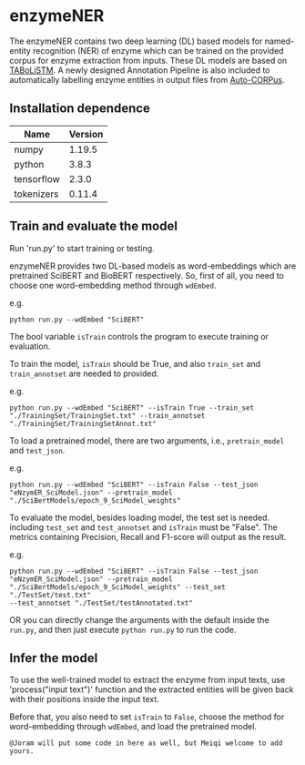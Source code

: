 # enzymeNER
The enzymeNER contains two deep learning (DL) based models for named-entity recognition (NER) of enzyme which can be trained on the provided corpus for enzyme extraction from inputs. These DL models are based on [TABoLiSTM](https://github.com/omicsNLP/MetaboliteNER). A newly designed Annotation Pipeline is also included to automatically labelling enzyme entities in output files from [Auto-CORPus](https://github.com/omicsNLP/Auto-CORPus). 

## Installation dependence
| Name | Version |
|------|---------|
|numpy|1.19.5|
|python|3.8.3|
|tensorflow|2.3.0|
|tokenizers|0.11.4|

## Train and evaluate the model
Run 'run.py' to start training or testing.

enzymeNER provides two DL-based models as word-embeddings which are pretrained SciBERT and BioBERT respectively. So, first of all, you need to choose one word-embedding method through ```wdEmbed```.

e.g.

```
python run.py --wdEmbed "SciBERT"
```

The bool variable ```isTrain``` controls the program to execute training or evaluation.

To train the model, ```isTrain``` should be True, and also ```train_set``` and ```train_annotset``` are needed to provided.

e.g.

```
python run.py --wdEmbed "SciBERT" --isTrain True --train_set "./TrainingSet/TrainingSet.txt" --train_annotset "./TrainingSet/TrainingSetAnnot.txt"
```

To load a pretrained model, there are two arguments, i.e.,  ```pretrain_model``` and ```test_json```.

e.g.
```
python run.py --wdEmbed "SciBERT" --isTrain False --test_json "eNzymER_SciModel.json" --pretrain_model "./SciBertModels/epoch_9_SciModel_weights" 
```

To evaluate the model, besides loading model, the test set is needed. including ```test_set``` and ```test_annotset``` and ```isTrain``` must be "False". The metrics containing Precision, Recall and F1-score will output as the result.

e.g.

```
python run.py --wdEmbed "SciBERT" --isTrain False --test_json "eNzymER_SciModel.json" --pretrain_model "./SciBertModels/epoch_9_SciModel_weights" --test_set "./TestSet/test.txt"
--test_annotset "./TestSet/testAnnotated.txt"
```

OR you can directly change the arguments with the default inside the ```run.py```, and then just execute ```python run.py``` to run the code.

## Infer the model
To use the well-trained model to extract the enzyme from input texts, use 'process("input text")' function and the extracted entities will be given back with their positions inside the input text.

Before that, you also need to set ```isTrain``` to ```False```, choose the method for word-embedding through ```wdEmbed```, and load the pretrained model.

```
@Joram will put some code in here as well, but Meiqi welcome to add yours.
```
